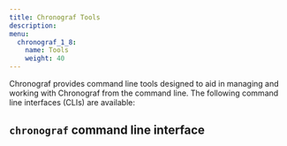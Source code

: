 ```yaml
---
title: Chronograf Tools
description:
menu:
  chronograf_1_8:
    name: Tools
    weight: 40
---
```


Chronograf provides command line tools designed to aid in managing and working with Chronograf from the command line. The following command line interfaces (CLIs) are available:

## `chronograf` command line interface

